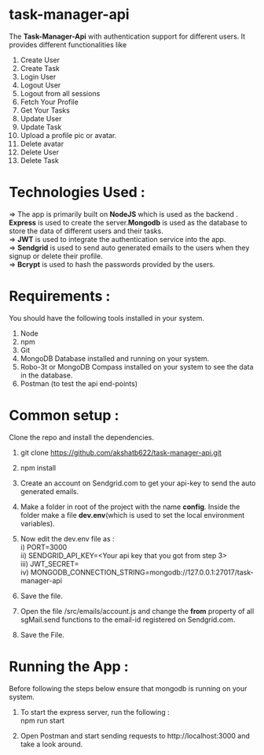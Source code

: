 # task-manager-api

The **Task-Manager-Api** with authentication support for different users. It provides different functionalities like<br>
1) Create User<br>
2) Create Task<br>
3) Login User <br>
4) Logout User<br>
5) Logout from all sessions <br>
6) Fetch Your Profile<br>
7) Get Your Tasks <br>
8) Update User<br>
9) Update Task<br>
9) Upload a profile pic or avatar.<br>
10) Delete avatar<br>
11) Delete User<br>
12) Delete Task<br>

# Technologies Used : 

=> The app is primarily built on **NodeJS** which is used as the backend . **Express** is used to create the server.**Mongodb** is used as the database to store the data of different users and their tasks.<br>
=> **JWT** is used to integrate the authentication service into the app.<br>
=> **Sendgrid** is used to send auto generated emails to the users when they signup or delete their profile.<br>
=> **Bcrypt** is used to hash the passwords provided by the users.<br>

# Requirements : 

You should have the following tools installed in your system.<br>
1) Node<br>
2) npm<br>
3) Git<br>
4) MongoDB Database installed and running on your system.<br>
5) Robo-3t or MongoDB Compass installed on your system to see the data in the database.<br>
6) Postman (to test the api end-points)<br>

# Common setup : 
Clone the repo and install the dependencies.<br>

1) git clone https://github.com/akshatb622/task-manager-api.git <br>
2) npm install <br>
3) Create an account on Sendgrid.com to get your api-key to send the auto generated emails.<br>
4) Make a folder in root of the project with the name **config**. Inside the folder make a file **dev.env**(which is used to set the local environment variables).<br>
5) Now edit the dev.env file as : <br>
   i)   PORT=3000<br>
   ii)  SENDGRID_API_KEY=<Your api key that you got from step 3><br>
   iii) JWT_SECRET=<Any text which should be your secret> <br>
   iv) MONGODB_CONNECTION_STRING=mongodb://127.0.0.1:27017/task-manager-api <br>
   
6) Save the file.<br>
7) Open the file /src/emails/account.js and change the **from** property of all sgMail.send functions to the email-id registered on Sendgrid.com.<br> 
8) Save the File.<br>

# Running the App : 
Before following the steps below ensure that mongodb is running on your system.<br>
1) To start the express server, run the following :<br> 
   npm run start<br>

2) Open Postman and start sending requests to http://localhost:3000 and take a look around.
